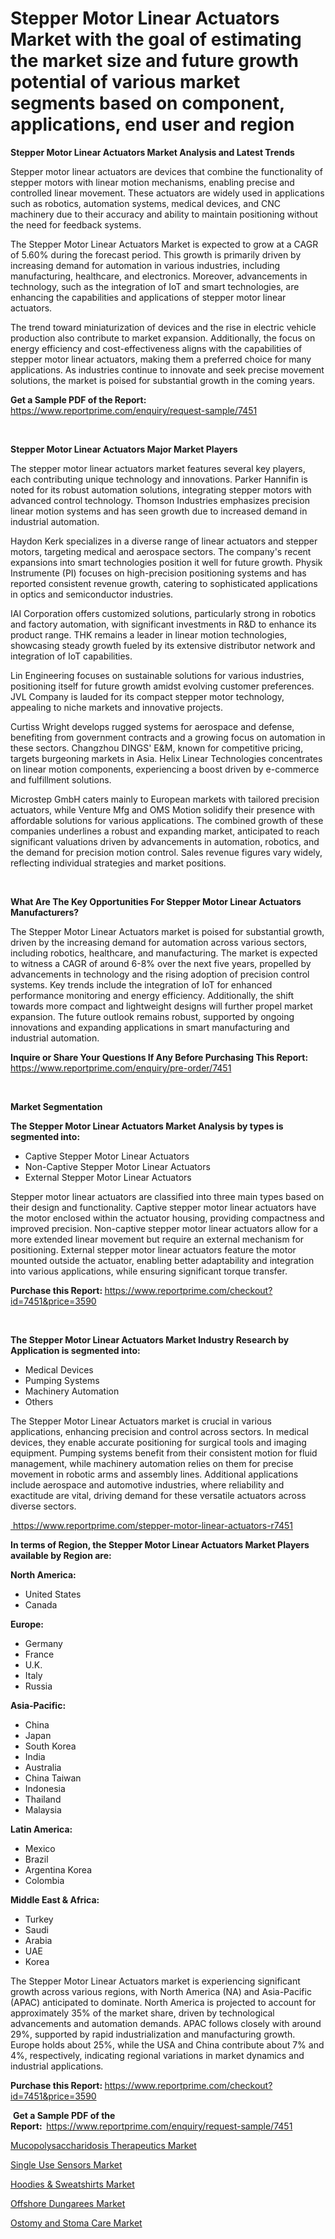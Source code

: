 <p><h1>Stepper Motor Linear Actuators Market with the goal of estimating the market size and future growth potential of various market segments based on component, applications, end user and region</h1></p><p><strong>Stepper Motor Linear Actuators Market Analysis and Latest Trends</strong></p>
<p><p>Stepper motor linear actuators are devices that combine the functionality of stepper motors with linear motion mechanisms, enabling precise and controlled linear movement. These actuators are widely used in applications such as robotics, automation systems, medical devices, and CNC machinery due to their accuracy and ability to maintain positioning without the need for feedback systems. </p><p>The Stepper Motor Linear Actuators Market is expected to grow at a CAGR of 5.60% during the forecast period. This growth is primarily driven by increasing demand for automation in various industries, including manufacturing, healthcare, and electronics. Moreover, advancements in technology, such as the integration of IoT and smart technologies, are enhancing the capabilities and applications of stepper motor linear actuators. </p><p>The trend toward miniaturization of devices and the rise in electric vehicle production also contribute to market expansion. Additionally, the focus on energy efficiency and cost-effectiveness aligns with the capabilities of stepper motor linear actuators, making them a preferred choice for many applications. As industries continue to innovate and seek precise movement solutions, the market is poised for substantial growth in the coming years.</p></p>
<p><strong>Get a Sample PDF of the Report:&nbsp;</strong> <a href="https://www.reportprime.com/enquiry/request-sample/7451">https://www.reportprime.com/enquiry/request-sample/7451</a></p>
<p>&nbsp;</p>
<p><strong>Stepper Motor Linear Actuators Major Market Players</strong></p>
<p><p>The stepper motor linear actuators market features several key players, each contributing unique technology and innovations. Parker Hannifin is noted for its robust automation solutions, integrating stepper motors with advanced control technology. Thomson Industries emphasizes precision linear motion systems and has seen growth due to increased demand in industrial automation.</p><p>Haydon Kerk specializes in a diverse range of linear actuators and stepper motors, targeting medical and aerospace sectors. The company's recent expansions into smart technologies position it well for future growth. Physik Instrumente (PI) focuses on high-precision positioning systems and has reported consistent revenue growth, catering to sophisticated applications in optics and semiconductor industries.</p><p>IAI Corporation offers customized solutions, particularly strong in robotics and factory automation, with significant investments in R&D to enhance its product range. THK remains a leader in linear motion technologies, showcasing steady growth fueled by its extensive distributor network and integration of IoT capabilities.</p><p>Lin Engineering focuses on sustainable solutions for various industries, positioning itself for future growth amidst evolving customer preferences. JVL Company is lauded for its compact stepper motor technology, appealing to niche markets and innovative projects.</p><p>Curtiss Wright develops rugged systems for aerospace and defense, benefiting from government contracts and a growing focus on automation in these sectors. Changzhou DINGS' E&M, known for competitive pricing, targets burgeoning markets in Asia. Helix Linear Technologies concentrates on linear motion components, experiencing a boost driven by e-commerce and fulfillment solutions.</p><p>Microstep GmbH caters mainly to European markets with tailored precision actuators, while Venture Mfg and OMS Motion solidify their presence with affordable solutions for various applications. The combined growth of these companies underlines a robust and expanding market, anticipated to reach significant valuations driven by advancements in automation, robotics, and the demand for precision motion control. Sales revenue figures vary widely, reflecting individual strategies and market positions.</p></p>
<p>&nbsp;</p>
<p><strong>What Are The Key Opportunities For Stepper Motor Linear Actuators Manufacturers?</strong></p>
<p><p>The Stepper Motor Linear Actuators market is poised for substantial growth, driven by the increasing demand for automation across various sectors, including robotics, healthcare, and manufacturing. The market is expected to witness a CAGR of around 6-8% over the next five years, propelled by advancements in technology and the rising adoption of precision control systems. Key trends include the integration of IoT for enhanced performance monitoring and energy efficiency. Additionally, the shift towards more compact and lightweight designs will further propel market expansion. The future outlook remains robust, supported by ongoing innovations and expanding applications in smart manufacturing and industrial automation.</p></p>
<p><strong>Inquire or Share Your Questions If Any Before Purchasing This Report:</strong> <a href="https://www.reportprime.com/enquiry/pre-order/7451">https://www.reportprime.com/enquiry/pre-order/7451</a></p>
<p>&nbsp;</p>
<p><strong>Market Segmentation</strong></p>
<p><strong>The Stepper Motor Linear Actuators Market Analysis by types is segmented into:</strong></p>
<p><ul><li>Captive Stepper Motor Linear Actuators</li><li>Non-Captive Stepper Motor Linear Actuators</li><li>External Stepper Motor Linear Actuators</li></ul></p>
<p><p>Stepper motor linear actuators are classified into three main types based on their design and functionality. Captive stepper motor linear actuators have the motor enclosed within the actuator housing, providing compactness and improved precision. Non-captive stepper motor linear actuators allow for a more extended linear movement but require an external mechanism for positioning. External stepper motor linear actuators feature the motor mounted outside the actuator, enabling better adaptability and integration into various applications, while ensuring significant torque transfer.</p></p>
<p><strong>Purchase this Report:&nbsp;</strong><a href="https://www.reportprime.com/checkout?id=7451&price=3590">https://www.reportprime.com/checkout?id=7451&price=3590</a></p>
<p>&nbsp;</p>
<p><strong>The Stepper Motor Linear Actuators Market Industry Research by Application is segmented into:</strong></p>
<p><ul><li>Medical Devices</li><li>Pumping Systems</li><li>Machinery Automation</li><li>Others</li></ul></p>
<p><p>The Stepper Motor Linear Actuators market is crucial in various applications, enhancing precision and control across sectors. In medical devices, they enable accurate positioning for surgical tools and imaging equipment. Pumping systems benefit from their consistent motion for fluid management, while machinery automation relies on them for precise movement in robotic arms and assembly lines. Additional applications include aerospace and automotive industries, where reliability and exactitude are vital, driving demand for these versatile actuators across diverse sectors.</p></p>
<p><a href="https://www.reportprime.com/stepper-motor-linear-actuators-r7451">&nbsp;https://www.reportprime.com/stepper-motor-linear-actuators-r7451</a></p>
<p><strong>In terms of Region, the Stepper Motor Linear Actuators Market Players available by Region are:</strong></p>
<p>
    <p> <strong> North America: </strong>
        <ul>
            <li>United States</li>
            <li>Canada</li>
        </ul>
        </p> 
    <p> <strong> Europe: </strong>
        <ul>
            <li>Germany</li>
            <li>France</li>
            <li>U.K.</li>
            <li>Italy</li>
            <li>Russia</li>
        </ul>
        </p> 
    <p> <strong> Asia-Pacific: </strong>
        <ul>
            <li>China</li>
            <li>Japan</li>
            <li>South Korea</li>
            <li>India</li>
            <li>Australia</li>
            <li>China Taiwan</li>
            <li>Indonesia</li>
            <li>Thailand</li>
            <li>Malaysia</li>
        </ul>
        </p> 
    <p> <strong> Latin America: </strong>
        <ul>
            <li>Mexico</li>
            <li>Brazil</li>
            <li>Argentina Korea</li>
            <li>Colombia</li>
        </ul>
        </p> 
    <p> <strong> Middle East & Africa: </strong>
        <ul>
            <li>Turkey</li>
            <li>Saudi</li>
            <li>Arabia</li>
            <li>UAE</li>
            <li>Korea</li>
        </ul>
    </p>
    </p>
<p><p>The Stepper Motor Linear Actuators market is experiencing significant growth across various regions, with North America (NA) and Asia-Pacific (APAC) anticipated to dominate. North America is projected to account for approximately 35% of the market share, driven by technological advancements and automation demands. APAC follows closely with around 29%, supported by rapid industrialization and manufacturing growth. Europe holds about 25%, while the USA and China contribute about 7% and 4%, respectively, indicating regional variations in market dynamics and industrial applications.</p></p>
<p><strong>Purchase this Report: </strong><a href="https://www.reportprime.com/checkout?id=7451&price=3590">https://www.reportprime.com/checkout?id=7451&price=3590</a></p>
<p>&nbsp;<strong>Get a Sample PDF of the Report:&nbsp;&nbsp;</strong><a href="https://www.reportprime.com/enquiry/request-sample/7451">https://www.reportprime.com/enquiry/request-sample/7451</a></p>
<p><strong></strong></p>
<p><p><a href="https://medium.com/@kathydiaz655/what-innovations-are-shaping-the-mucopolysaccharidosis-therapeutics-market-d9c299304561">Mucopolysaccharidosis Therapeutics Market</a></p><p><a href="https://github.com/angelajermaine/Market-Research-Report-List-5/blob/main/single-use-sensors-market.md">Single Use Sensors Market</a></p><p><a href="https://www.linkedin.com/pulse/comprehensive-look-product-type-cottonfleeceleatherwool-ohhuc?trackingId=63na1jKqTPiydNhgq8Mkdw%3D%3D">Hoodies & Sweatshirts Market</a></p><p><a href="https://issuu.com/reportprime-2/docs/offshore-dungarees-market-size-2030_ff2ff7618bdaab">Offshore Dungarees Market</a></p><p><a href="https://medium.com/@kathydiaz655/ostomy-and-stoma-care-market-global-market-insights-and-sales-trends-2024-to-2031-65229fc50dc6">Ostomy and Stoma Care Market</a></p></p>